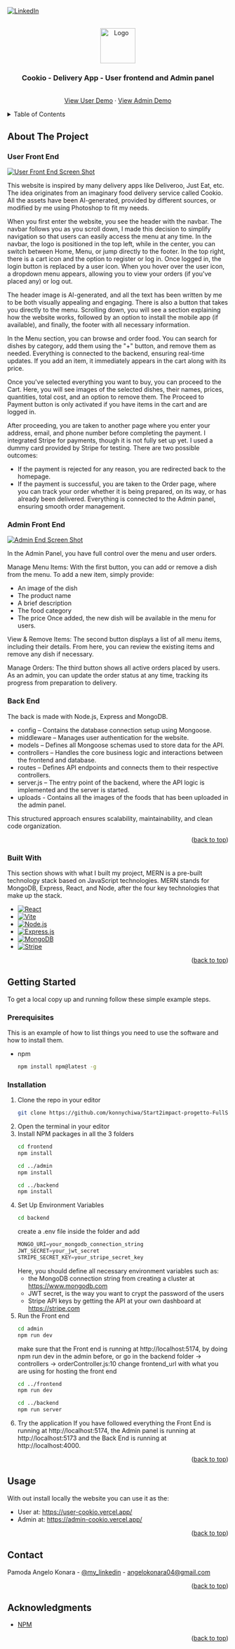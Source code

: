 <!-- Improved compatibility of back to top link: See: https://github.com/othneildrew/Best-README-Template/pull/73 -->
<a id="readme-top"></a>
<!--
*** Thanks for checking out the Best-README-Template. If you have a suggestion
*** that would make this better, please fork the repo and create a pull request
*** or simply open an issue with the tag "enhancement".
*** Don't forget to give the project a star!
*** Thanks again! Now go create something AMAZING! :D
-->



<!-- PROJECT SHIELDS -->
<!--
*** I'm using markdown "reference style" links for readability.
*** Reference links are enclosed in brackets [ ] instead of parentheses ( ).
*** See the bottom of this document for the declaration of the reference variables
*** for contributors-url, forks-url, etc. This is an optional, concise syntax you may use.
*** https://www.markdownguide.org/basic-syntax/#reference-style-links
-->
[![LinkedIn][linkedin-shield]][linkedin-url]



<!-- PROJECT LOGO -->
<br />
<div align="center">
    <img src="public/assets/cookioLogo.png" alt="Logo" width="80" height="80">

  <h3 align="center">Cookio - Delivery App - User frontend and Admin panel</h3>

  <p align="center">
    <br />
    <a href="https://user-cookio.vercel.app/">View User Demo</a>
    ·
    <a href="https://admin-cookio.vercel.app/">View Admin Demo</a>
</div>



<!-- TABLE OF CONTENTS -->
<details>
  <summary>Table of Contents</summary>
  <ol>
    <li>
      <a href="#about-the-project">About The Project</a>
      <ul>
        <li><a href="#built-with">Built With</a></li>
      </ul>
    </li>
    <li>
      <a href="#getting-started">Getting Started</a>
      <ul>
        <li><a href="#prerequisites">Prerequisites</a></li>
        <li><a href="#installation">Installation</a></li>
      </ul>
    </li>
    <li><a href="#usage">Usage</a></li>
    <li><a href="#contact">Contact</a></li>
    <li><a href="#acknowledgments">Acknowledgments</a></li>
  </ol>
</details>



<!-- ABOUT THE PROJECT -->
## About The Project
### User Front End
[![User Front End Screen Shot][user-frontend-screenshot]](https://user-cookio.vercel.app/)

This website is inspired by many delivery apps like Deliveroo, Just Eat, etc.
The idea originates from an imaginary food delivery service called Cookio. All the assets have been AI-generated, provided by different sources, or modified by me using Photoshop to fit my needs.

When you first enter the website, you see the header with the navbar. The navbar follows you as you scroll down, I made this decision to simplify navigation so that users can easily access the menu at any time. In the navbar, the logo is positioned in the top left, while in the center, you can switch between Home, Menu, or jump directly to the footer. In the top right, there is a cart icon and the option to register or log in. Once logged in, the login button is replaced by a user icon. When you hover over the user icon, a dropdown menu appears, allowing you to view your orders (if you've placed any) or log out.

The header image is AI-generated, and all the text has been written by me to be both visually appealing and engaging. There is also a button that takes you directly to the menu. Scrolling down, you will see a section explaining how the website works, followed by an option to install the mobile app (if available), and finally, the footer with all necessary information.

In the Menu section, you can browse and order food. You can search for dishes by category, add them using the "+" button, and remove them as needed. Everything is connected to the backend, ensuring real-time updates. If you add an item, it immediately appears in the cart along with its price.

Once you've selected everything you want to buy, you can proceed to the Cart. Here, you will see images of the selected dishes, their names, prices, quantities, total cost, and an option to remove them. The Proceed to Payment button is only activated if you have items in the cart and are logged in.

After proceeding, you are taken to another page where you enter your address, email, and phone number before completing the payment. I integrated Stripe for payments, though it is not fully set up yet. I used a dummy card provided by Stripe for testing. There are two possible outcomes:

* If the payment is rejected for any reason, you are redirected back to the homepage.
* If the payment is successful, you are taken to the Order page, where you can track your order whether it is being prepared, on its way, or has already been delivered.
Everything is connected to the Admin panel, ensuring smooth order management.

### Admin Front End
[![Admin End Screen Shot][admin-frontend-screenshot]](https://admin-cookio.vercel.app/)

In the Admin Panel, you have full control over the menu and user orders.

Manage Menu Items:
With the first button, you can add or remove a dish from the menu. To add a new item, simply provide:

* An image of the dish
* The product name
* A brief description
* The food category
* The price
Once added, the new dish will be available in the menu for users.

View & Remove Items:
The second button displays a list of all menu items, including their details. From here, you can review the existing items and remove any dish if necessary.

Manage Orders:
The third button shows all active orders placed by users. As an admin, you can update the order status at any time, tracking its progress from preparation to delivery.

### Back End

The back is made with Node.js, Express and MongoDB.
* config – Contains the database connection setup using Mongoose.
* middleware – Manages user authentication for the website.
* models – Defines all Mongoose schemas used to store data for the API.
* controllers – Handles the core business logic and interactions between the frontend and database.
* routes – Defines API endpoints and connects them to their respective controllers.
* server.js – The entry point of the backend, where the API logic is implemented and the server is started.
* uploads - Contains all the images of the foods that has been uploaded in the admin panel.

This structured approach ensures scalability, maintainability, and clean code organization.

<p align="right">(<a href="#readme-top">back to top</a>)</p>



### Built With

This section shows with what I built my project, MERN is a pre-built technology stack based on JavaScript technologies. MERN stands for MongoDB, Express, React, and Node, after the four key technologies that make up the stack.

* [![React][React.js]][React-url]  
* [![Vite][Vite.js]][Vite-url]  
* [![Node.js][Node.js]][Node-url]
* [![Express.js][Express.js]][Express-url] 
* [![MongoDB][MongoDB.com]][MongoDB-url]  
* [![Stripe][Stripe.com]][Stripe-url]  

<p align="right">(<a href="#readme-top">back to top</a>)</p>



<!-- GETTING STARTED -->
## Getting Started

To get a local copy up and running follow these simple example steps.

### Prerequisites

This is an example of how to list things you need to use the software and how to install them.
* npm
  ```sh
  npm install npm@latest -g
  ```

### Installation

1. Clone the repo in your editor
   ```sh
   git clone https://github.com/konnychiwa/Start2impact-progetto-FullStack.git
   ```
2. Open the terminal in your editor  
3. Install NPM packages in all the 3 folders
   ```sh
   cd frontend
   npm install
   ```
   ```sh
   cd ../admin
   npm install
   ```
   ```sh
   cd ../backend
   npm install
   ```
4. Set Up Environment Variables
   ```sh
   cd backend
   ```
   create a .env file inside the folder and add
   ```js
   MONGO_URI=your_mongodb_connection_string
   JWT_SECRET=your_jwt_secret
   STRIPE_SECRET_KEY=your_stripe_secret_key
   ```
   Here, you should define all necessary environment variables such as:
   * the MongoDB connection string from creating a cluster at https://www.mongodb.com
   * JWT secret, is the way you want to crypt the password of the users
   * Stripe API keys by getting the API at your own dashboard at https://stripe.com
6. Run the Front end
   ```sh
   cd admin
   npm run dev
   ```
   make sure that the Front end is running at http://localhost:5174,
   by doing npm run dev in the admin before, or go in the backend folder -> controllers -> orderController.js:10
   change frontend_url with what you are using for hosting the front end
   ```sh
   cd ../frontend
   npm run dev
   ```
   ```sh
   cd ../backend
   npm run server
   ```
7. Try the application
   If you have followed everything the Front End is running at http://localhost:5174,
   the Admin panel is running at http://localhost:5173 and
   the Back End is running at http://localhost:4000.
   

<p align="right">(<a href="#readme-top">back to top</a>)</p>

<!-- USAGE EXAMPLES -->
## Usage

With out install locally the website you can use it as the:
* User at: https://user-cookio.vercel.app/
* Admin at: https://admin-cookio.vercel.app/

<p align="right">(<a href="#readme-top">back to top</a>)</p>



<!-- CONTACT -->
## Contact

Pamoda Angelo Konara - [@my_linkedin](https://www.linkedin.com/in/pamoda-angelo-konara/) - angelokonara04@gmail.com

<p align="right">(<a href="#readme-top">back to top</a>)</p>



<!-- ACKNOWLEDGMENTS -->
## Acknowledgments

* [NPM](https://www.npmjs.com)

<p align="right">(<a href="#readme-top">back to top</a>)</p>



<!-- MARKDOWN LINKS & IMAGES -->
<!-- https://www.markdownguide.org/basic-syntax/#reference-style-links -->
[linkedin-shield]: https://img.shields.io/badge/-LinkedIn-black.svg?style=for-the-badge&logo=linkedin&colorB=555
[linkedin-url]: https://www.linkedin.com/in/pamoda-angelo-konara/

[user-frontend-screenshot]: public/assets/frontend.png
[admin-frontend-screenshot]: public/assets/admin.png

[React.js]: https://img.shields.io/badge/React-20232A?style=for-the-badge&logo=react&logoColor=61DAFB  
[React-url]: https://reactjs.org/  
[Vite.js]: https://img.shields.io/badge/Vite-646CFF?style=for-the-badge&logo=vite&logoColor=white  
[Vite-url]: https://vitejs.dev/  
[Node.js]: https://img.shields.io/badge/Node.js-43853D?style=for-the-badge&logo=node.js&logoColor=white  
[Node-url]: https://nodejs.org/  
[Express.js]: https://img.shields.io/badge/Express.js-000000?style=for-the-badge&logo=express&logoColor=white  
[Express-url]: https://expressjs.com/  
[MongoDB.com]: https://img.shields.io/badge/MongoDB-47A248?style=for-the-badge&logo=mongodb&logoColor=white  
[MongoDB-url]: https://www.mongodb.com/  
[Stripe.com]: https://img.shields.io/badge/Stripe-008CDD?style=for-the-badge&logo=stripe&logoColor=white  
[Stripe-url]: https://stripe.com/  
